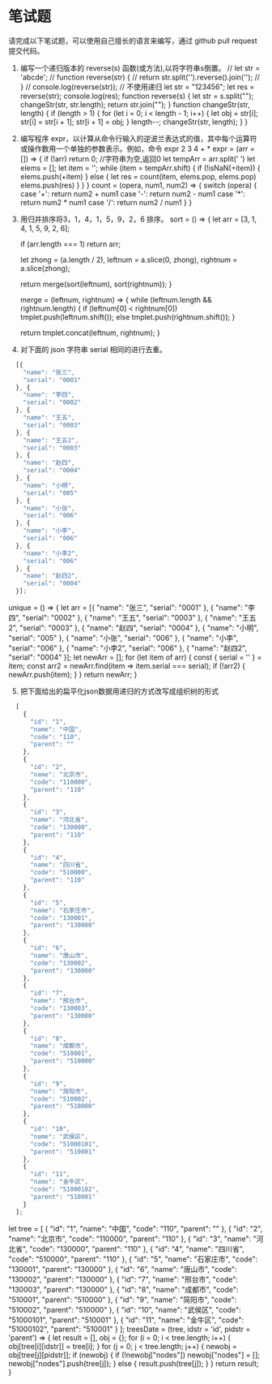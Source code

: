 # 笔试题  

请完成以下笔试题，可以使用自己擅长的语言来编写，通过 github pull request 提交代码。

1. 编写一个递归版本的 reverse(s) 函数(或方法),以将字符串s倒置。
    // let str = 'abcde';
    // function reverse(str) {
    //   return str.split('').reverse().join('');
    // }
    // console.log(reverse(str));   // 不使用递归
    let str = "123456";
    let res = reverse(str);
    console.log(res);
    function reverse(s) {
      let str = s.split("");
      changeStr(str, str.length);
      return str.join("");
    }
    function changeStr(str, length) {
      if (length > 1) {
        for (let i = 0; i < length - 1; i++) {
          let obj = str[i];
          str[i] = str[i + 1];
          str[i + 1] = obj;
        }
        length--;
        changeStr(str, length);
      }
    }
2. 编写程序 expr，以计算从命令行输入的逆波兰表达式的值，其中每个运算符或操作数用一个单独的参数表示。例如，命令
expr 2 3 4 + *
    expr = (arr = []) => {
      if (!arr) return 0;  //字符串为空,返回0
      let tempArr = arr.split(' ')
      let elems = [];
      let item = '';
      while (item = tempArr.shift) {
        if (!isNaN(+item)) {
          elems.push(+item)
        } else {
          let res = count(item, elems.pop, elems.pop)
          elems.push(res)
        }
      }
    }
    count = (opera, num1, num2) => {
      switch (opera) {
        case '+':
          return num2 + num1
        case '-':
          return num2 - num1
        case '*':
          return num2 * num1
        case '/':
          return num2 / num1
      }
    }
3. 用归并排序将3，1，4，1，5，9，2，6 排序。
      sort = () => {
      let arr = [3, 1, 4, 1, 5, 9, 2, 6];

      if (arr.length === 1)
        return arr;

      let zhong = (a.length / 2), leftnum = a.slice(0, zhong), rightnum = a.slice(zhong);

      return merge(sort(leftnum), sort(rightnum));
    }

    merge = (leftnum, rightnum) => {
      while (leftnum.length && rightnum.length) {
        if (leftnum[0] < rightnum[0])
          tmplet.push(leftnum.shift());
        else
          tmplet.push(rightnum.shift());
      }

      return tmplet.concat(leftnum, rightnum);
    }

4. 对下面的 json 字符串 serial 相同的进行去重。

```javascript
  [{
    "name": "张三",
    "serial": "0001"
  }, {
    "name": "李四",
    "serial": "0002"
  }, {
    "name": "王五",
    "serial": "0003"
  }, {
    "name": "王五2",
    "serial": "0003"
  }, {
    "name": "赵四",
    "serial": "0004"
  }, {
    "name": "小明",
    "serial": "005"
  }, {
    "name": "小张",
    "serial": "006"
  }, {
    "name": "小李",
    "serial": "006"
  }, {
    "name": "小李2",
    "serial": "006"
  }, {
    "name": "赵四2",
    "serial": "0004"
  }];
```
  unique = () => {
	  let arr = [{
	    "name": "张三",
	    "serial": "0001"
	  }, {
	    "name": "李四",
	    "serial": "0002"
	  }, {
	    "name": "王五",
	    "serial": "0003"
	  }, {
	    "name": "王五2",
	    "serial": "0003"
	  }, {
	    "name": "赵四",
	    "serial": "0004"
	  }, {
	    "name": "小明",
	    "serial": "005"
	  }, {
	    "name": "小张",
	    "serial": "006"
	  }, {
	    "name": "小李",
	    "serial": "006"
	  }, {
	    "name": "小李2",
	    "serial": "006"
	  }, {
	    "name": "赵四2",
	    "serial": "0004"
	  }];
	  let newArr = [];
	  for (let item of arr) {
	    const { serial = '' } = item;
	    const arr2 = newArr.find(item => item.serial === serial);
	    if (!arr2) {
	      newArr.push(item);
	    }
	  }
	  return newArr;
	}

5. 把下面给出的扁平化json数据用递归的方式改写成组织树的形式

```javascript
  [
    {
      "id": "1",
      "name": "中国",
      "code": "110",
      "parent": ""
    },
    {
      "id": "2",
      "name": "北京市",
      "code": "110000",
      "parent": "110"
    },
    {
      "id": "3",
      "name": "河北省",
      "code": "130000",
      "parent": "110"
    },
    {
      "id": "4",
      "name": "四川省",
      "code": "510000",
      "parent": "110"
    },
    {
      "id": "5",
      "name": "石家庄市",
      "code": "130001",
      "parent": "130000"
    },
    {
      "id": "6",
      "name": "唐山市",
      "code": "130002",
      "parent": "130000"
    },
    {
      "id": "7",
      "name": "邢台市",
      "code": "130003",
      "parent": "130000"
    },
    {
      "id": "8",
      "name": "成都市",
      "code": "510001",
      "parent": "510000"
    },
    {
      "id": "9",
      "name": "简阳市",
      "code": "510002",
      "parent": "510000"
    },
    {
      "id": "10",
      "name": "武侯区",
      "code": "51000101",
      "parent": "510001"
    },
    {
      "id": "11",
      "name": "金牛区",
      "code": "51000102",
      "parent": "510001"
    }
  ];
```
  let tree = [
    {
      "id": "1",
      "name": "中国",
      "code": "110",
      "parent": ""
    },
    {
      "id": "2",
      "name": "北京市",
      "code": "110000",
      "parent": "110"
    },
    {
      "id": "3",
      "name": "河北省",
      "code": "130000",
      "parent": "110"
    },
    {
      "id": "4",
      "name": "四川省",
      "code": "510000",
      "parent": "110"
    },
    {
      "id": "5",
      "name": "石家庄市",
      "code": "130001",
      "parent": "130000"
    },
    {
      "id": "6",
      "name": "唐山市",
      "code": "130002",
      "parent": "130000"
    },
    {
      "id": "7",
      "name": "邢台市",
      "code": "130003",
      "parent": "130000"
    },
    {
      "id": "8",
      "name": "成都市",
      "code": "510001",
      "parent": "510000"
    },
    {
      "id": "9",
      "name": "简阳市",
      "code": "510002",
      "parent": "510000"
    },
    {
      "id": "10",
      "name": "武侯区",
      "code": "51000101",
      "parent": "510001"
    },
    {
      "id": "11",
      "name": "金牛区",
      "code": "51000102",
      "parent": "510001"
    }
  ];
  treesDate = (tree, idstr = 'id', pidstr = 'parent') => {
	  let result = [], obj = {};
	  for (i = 0; i < tree.length; i++) {
	    obj[tree[i][idstr]] = tree[i];
	  }
	  for (j = 0; j < tree.length; j++) {
	    newobj = obj[tree[j][pidstr]];
	    if (newobj) {
	      if (!newobj["nodes"]) newobj["nodes"] = [];
	      newobj["nodes"].push(tree[j]);
	    } else {
	      result.push(tree[j]);
	    }
	  }
	  return result;
	}  
